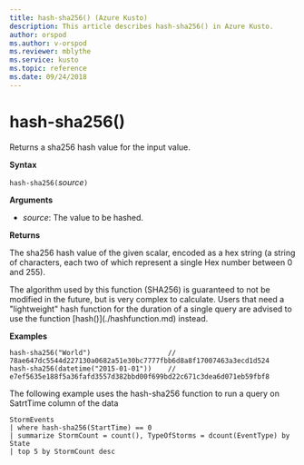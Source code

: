 ```yaml
---
title: hash-sha256() (Azure Kusto)
description: This article describes hash-sha256() in Azure Kusto.
author: orspod
ms.author: v-orspod
ms.reviewer: mblythe
ms.service: kusto
ms.topic: reference
ms.date: 09/24/2018
---
```

# hash-sha256()

Returns a sha256 hash value for the input value.

**Syntax**

`hash-sha256(`*source*`)`

**Arguments**

* *source*: The value to be hashed.

**Returns**

The sha256 hash value of the given scalar, encoded as a hex string (a string
of characters, each two of which represent a single Hex number between 0
and 255).

<div class='warning'>The algorithm used by this function (SHA256) is guaranteed
to not be modified in the future, but is very complex to calculate. Users that
need a "lightweight" hash function for the duration of a single query are advised
to use the function [hash()](./hashfunction.md) instead.</div>

**Examples**

```kusto
hash-sha256("World")                   // 78ae647dc5544d227130a0682a51e30bc7777fbb6d8a8f17007463a3ecd1d524
hash-sha256(datetime("2015-01-01"))    // e7ef5635e188f5a36fafd3557d382bbd00f699bd22c671c3dea6d071eb59fbf8

```

The following example uses the hash-sha256 function to run a query on SatrtTime column of the data

```kusto
StormEvents 
| where hash-sha256(StartTime) == 0
| summarize StormCount = count(), TypeOfStorms = dcount(EventType) by State 
| top 5 by StormCount desc
```